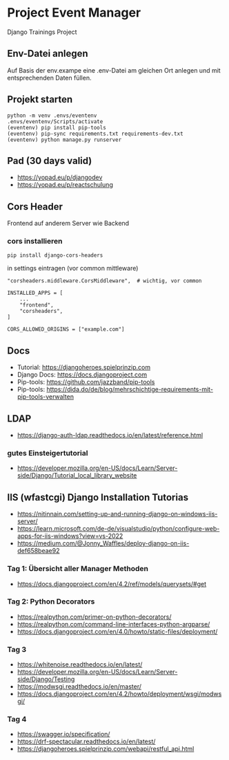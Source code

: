 # Project Event Manager
Django Trainings Project

## Env-Datei anlegen
Auf Basis der env.exampe eine .env-Datei am gleichen Ort anlegen
und mit entsprechenden Daten füllen.

## Projekt starten
    python -m venv .envs/eventenv
    .envs/eventenv/Scripts/activate
    (eventenv) pip install pip-tools
    (eventenv) pip-sync requirements.txt requirements-dev.txt
    (eventenv) python manage.py runserver

## Pad (30 days valid)
- https://yopad.eu/p/djangodev
- https://yopad.eu/p/reactschulung

## Cors Header
Frontend auf anderem Server wie Backend
### cors installieren

    pip install django-cors-headers

in settings eintragen (vor common mittleware)

    "corsheaders.middleware.CorsMiddleware",  # wichtig, vor common

    INSTALLED_APPS = [
        ...
        "frontend",
        "corsheaders",
    ]

    CORS_ALLOWED_ORIGINS = ["example.com"]

## Docs
- Tutorial: https://djangoheroes.spielprinzip.com
- Django Docs: https://docs.djangoproject.com
- Pip-tools: https://github.com/jazzband/pip-tools
- Pip-tools: https://dida.do/de/blog/mehrschichtige-requirements-mit-pip-tools-verwalten

## LDAP
- https://django-auth-ldap.readthedocs.io/en/latest/reference.html

### gutes Einsteigertutorial
- https://developer.mozilla.org/en-US/docs/Learn/Server-side/Django/Tutorial_local_library_website

## IIS (wfastcgi) Django Installation Tutorias

- https://nitinnain.com/setting-up-and-running-django-on-windows-iis-server/
- https://learn.microsoft.com/de-de/visualstudio/python/configure-web-apps-for-iis-windows?view=vs-2022
- https://medium.com/@Jonny_Waffles/deploy-django-on-iis-def658beae92

### Tag 1: Übersicht aller Manager Methoden
- https://docs.djangoproject.com/en/4.2/ref/models/querysets/#get


### Tag 2: Python Decorators
- https://realpython.com/primer-on-python-decorators/
- https://realpython.com/command-line-interfaces-python-argparse/
- https://docs.djangoproject.com/en/4.0/howto/static-files/deployment/

### Tag 3
- https://whitenoise.readthedocs.io/en/latest/
- https://developer.mozilla.org/en-US/docs/Learn/Server-side/Django/Testing
- https://modwsgi.readthedocs.io/en/master/
- https://docs.djangoproject.com/en/4.2/howto/deployment/wsgi/modwsgi/

### Tag 4
- https://swagger.io/specification/
- https://drf-spectacular.readthedocs.io/en/latest/
- https://djangoheroes.spielprinzip.com/webapi/restful_api.html
